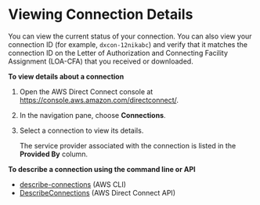 # Viewing Connection Details<a name="viewdetails"></a>

You can view the current status of your connection\. You can also view your connection ID \(for example, `dxcon-12nikabc`\) and verify that it matches the connection ID on the Letter of Authorization and Connecting Facility Assignment \(LOA\-CFA\) that you received or downloaded\.

**To view details about a connection**

1. Open the AWS Direct Connect console at [https://console\.aws\.amazon\.com/directconnect/](https://console.aws.amazon.com/directconnect/)\.

1. In the navigation pane, choose **Connections**\.

1. Select a connection to view its details\.

   The service provider associated with the connection is listed in the **Provided By** column\.

**To describe a connection using the command line or API**
+ [describe\-connections](https://docs.aws.amazon.com/cli/latest/reference/directconnect/describe-connections.html) \(AWS CLI\)
+ [DescribeConnections](https://docs.aws.amazon.com/directconnect/latest/APIReference/API_DescribeConnections.html) \(AWS Direct Connect API\)